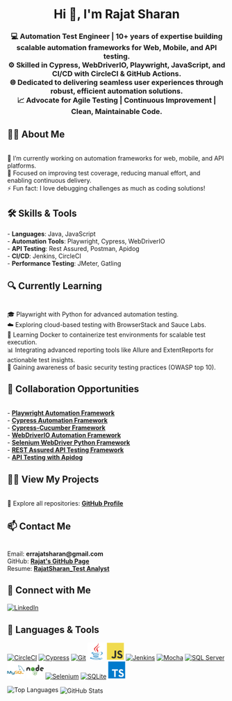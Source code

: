 <h1 align="center">Hi 👋, I'm Rajat Sharan</h1>
<h3 align="center">
💻 Automation Test Engineer | 10+ years of expertise building scalable automation frameworks for Web, Mobile, and API testing.<br>
⚙️ Skilled in Cypress, WebDriverIO, Playwright, JavaScript, and CI/CD with CircleCI & GitHub Actions.<br>
🌐 Dedicated to delivering seamless user experiences through robust, efficient automation solutions.<br>
📈 Advocate for Agile Testing | Continuous Improvement | Clean, Maintainable Code.
</h3>

<h2>👨‍💻 About Me</h2>
<br>🔭 I’m currently working on automation frameworks for web, mobile, and API platforms.
<br>🚀 Focused on improving test coverage, reducing manual effort, and enabling continuous delivery.
<br>⚡ Fun fact: I love debugging challenges as much as coding solutions!

<h2>🛠️ Skills & Tools</h2>
- <b>Languages</b>: Java, JavaScript <br>
- <b>Automation Tools</b>: Playwright, Cypress, WebDriverIO <br>
- <b>API Testing</b>: Rest Assured, Postman, Apidog<br>
- <b>CI/CD</b>: Jenkins, CircleCI<br>
- <b>Performance Testing</b>: JMeter, Gatling

<h2>🔍 Currently Learning</h2>
<br>🎓 Playwright with Python for advanced automation testing.
<br>☁️ Exploring cloud-based testing with BrowserStack and Sauce Labs.
<br>🐳 Learning Docker to containerize test environments for scalable test execution.
<br>📊 Integrating advanced reporting tools like Allure and ExtentReports for actionable test insights.
<br>🔐 Gaining awareness of basic security testing practices (OWASP top 10).


<h2>👯 Collaboration Opportunities</h2>
<br>- <a href="https://github.com/RajatSharan/Playwright_Automation"><b>Playwright Automation Framework</b></a>
<br>- <a href="https://github.com/RajatSharan/Cypress_Framework"><b>Cypress Automation Framework</b></a>
<br>- <a href="https://github.com/RajatSharan/Cypress-Cucumber-frameworks"><b>Cypress-Cucumber Framework</b></a>
<br>- <a href="https://github.com/RajatSharan/WebDriverIO-Framework"><b>WebDriverIO Automation Framework</b></a>
<br>- <a href="https://github.com/RajatSharan/Selenium-Webdriver-with-PYTHON-from-Scratch-Frameworks"><b>Selenium WebDriver Python Framework</b></a>
<br>- <a href="https://github.com/RajatSharan/Restassured-api-automation-framework"><b>REST Assured API Testing Framework</b></a>
<br>- <a href="https://github.com/RajatSharan/API_Testing_with_Apidog-"><b>API Testing with Apidog</b></a>

<h2>👨‍💻 View My Projects</h2>
<br>🚀 Explore all repositories: <a href="https://github.com/RajatSharan?tab=repositories"><b>GitHub Profile</b></a>

<h2>📫 Contact Me</h2>
<br>Email: <b>errajatsharan@gmail.com</b><br>
GitHub: <a href="https://github.com/RajatSharan/"><b>Rajat's GitHub Page</b></a><br>
Resume: <a href="https://drive.google.com/file/d/1qtx3Tx9jQ1Ig2TwHlYVgbzOzYRDyViBN/view?usp=sharing"><b>RajatSharan_Test Analyst</b></a>

<h2>🤝 Connect with Me</h2>
<p>
<a href="https://www.linkedin.com/in/rajat-sharan-15a19244/" target="blank">
<img align="center" src="https://raw.githubusercontent.com/rahuldkjain/github-profile-readme-generator/master/src/images/icons/Social/linked-in-alt.svg" alt="LinkedIn" height="30" width="40" />
</a>
</p>

<h2>🔧 Languages & Tools</h2>
<p>
<a href="https://circleci.com" target="_blank"><img src="https://www.vectorlogo.zone/logos/circleci/circleci-icon.svg" alt="CircleCI" width="40" height="40"/></a>
<a href="https://www.cypress.io" target="_blank"><img src="https://raw.githubusercontent.com/simple-icons/simple-icons/6e46ec1fc23b60c8fd0d2f2ff46db82e16dbd75f/icons/cypress.svg" alt="Cypress" width="40" height="40"/></a>
<a href="https://git-scm.com/" target="_blank"><img src="https://www.vectorlogo.zone/logos/git-scm/git-scm-icon.svg" alt="Git" width="40" height="40"/></a>
<a href="https://www.java.com" target="_blank"><img src="https://raw.githubusercontent.com/devicons/devicon/master/icons/java/java-original.svg" alt="Java" width="40" height="40"/></a>
<a href="https://developer.mozilla.org/en-US/docs/Web/JavaScript" target="_blank"><img src="https://raw.githubusercontent.com/devicons/devicon/master/icons/javascript/javascript-original.svg" alt="JavaScript" width="40" height="40"/></a>
<a href="https://www.jenkins.io" target="_blank"><img src="https://www.vectorlogo.zone/logos/jenkins/jenkins-icon.svg" alt="Jenkins" width="40" height="40"/></a>
<a href="https://mochajs.org" target="_blank"><img src="https://www.vectorlogo.zone/logos/mochajs/mochajs-icon.svg" alt="Mocha" width="40" height="40"/></a>
<a href="https://www.microsoft.com/en-us/sql-server" target="_blank"><img src="https://www.svgrepo.com/show/303229/microsoft-sql-server-logo.svg" alt="SQL Server" width="40" height="40"/></a>
<a href="https://www.mysql.com/" target="_blank"><img src="https://raw.githubusercontent.com/devicons/devicon/master/icons/mysql/mysql-original-wordmark.svg" alt="MySQL" width="40" height="40"/></a>
<a href="https://nodejs.org" target="_blank"><img src="https://raw.githubusercontent.com/devicons/devicon/master/icons/nodejs/nodejs-original-wordmark.svg" alt="Node.js" width="40" height="40"/></a>
<a href="https://www.selenium.dev" target="_blank"><img src="https://raw.githubusercontent.com/detain/svg-logos/780f25886640cef088af994181646db2f6b1a3f8/svg/selenium-logo.svg" alt="Selenium" width="40" height="40"/></a>
<a href="https://www.sqlite.org/" target="_blank"><img src="https://www.vectorlogo.zone/logos/sqlite/sqlite-icon.svg" alt="SQLite" width="40" height="40"/></a>
<a href="https://www.typescriptlang.org/" target="_blank"><img src="https://raw.githubusercontent.com/devicons/devicon/master/icons/typescript/typescript-original.svg" alt="TypeScript" width="40" height="40"/></a>
</p>

<p><img align="left" src="https://github-readme-stats.vercel.app/api/top-langs?username=rajatsharan&show_icons=true&locale=en&layout=compact" alt="Top Languages"/></p>

<p>&nbsp;<img align="center" src="https://github-readme-stats.vercel.app/api?username=rajatsharan&show_icons=true&locale=en" alt="GitHub Stats"/></p>

